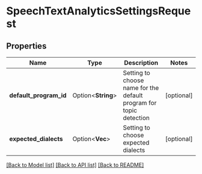 # SpeechTextAnalyticsSettingsRequest

## Properties

Name | Type | Description | Notes
------------ | ------------- | ------------- | -------------
**default_program_id** | Option<**String**> | Setting to choose name for the default program for topic detection | [optional]
**expected_dialects** | Option<**Vec<String>**> | Setting to choose expected dialects | [optional]

[[Back to Model list]](../README.md#documentation-for-models) [[Back to API list]](../README.md#documentation-for-api-endpoints) [[Back to README]](../README.md)



